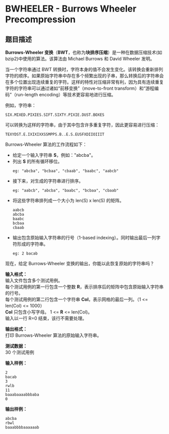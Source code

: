 # BWHEELER - Burrows Wheeler Precompression

## 题目描述

**Burrows-Wheeler 变换**（**BWT**，也称为**块排序压缩**）是一种在数据压缩技术(如 bzip2)中使用的算法。该算法由 Michael Burrows 和 David Wheeler 发明。

当一个字符串通过 BWT 转换时，字符本身的值不会发生变化。该转换会重新排列字符的顺序。如果原始字符串中存在多个频繁出现的子串，那么转换后的字符串会在多个位置出现连续重复的字符。这样的特性对压缩非常有利，因为具有连续重复字符的字符串可以通过诸如“前移变换”（move-to-front transform）和“游程编码”（run-length encoding）等技术更容易地进行压缩。

例如，字符串：

 ```
SIX.MIXED.PIXIES.SIFT.SIXTY.PIXIE.DUST.BOXES
```
可以转换为这样的字符串，由于其中包含许多重复字符，因此更容易进行压缩：

 ```
 TEXYDST.E.IXIXIXXSSMPPS.B..E.S.EUSFXDIIOIIIT
```
Burrows-Wheeler 算法的工作流程如下：

- 给定一个输入字符串 **S**，例如："abcba"。
- 列出 **S** 的所有循环移位。
  ```
  eg: "abcba", "bcbaa", "cbaab", "baabc", "aabcb"
  ```
- 接下来，对生成的字符串进行排序。 
  ```
  eg: "aabcb", "abcba", "baabc", "bcbaa", "cbaab"
  ```
- 将这些字符串排列成一个大小为 len(S) x len(S) 的矩阵。
  ```
  aabcb
  abcba
  baabc
  bcbaa
  cbaab
  ```
- 输出包含原始输入字符串的行号（1-based indexing）。同时输出最后一列字符形成的字符串。
  ```
  eg: 2 bacab
  ```
  
 现在，给定 Burrows-Wheeler 变换的输出，你能以此恢复原始的字符串吗？  

**输入格式：**  
输入文件包含多个测试用例。  
每个测试用例的第一行包含一个整数 **R**，表示排序后的矩阵中包含原始输入字符串的行号。  
每个测试用例的第二行包含一个字符串 **Col**，表示网格的最后一列。（1 <= len(Col) <= 1000）  
**Col** 只包含小写字母。 1 <= **R** <= len(Col)。  
输入以一行 R=0 结束，该行不需要处理。

**输出格式：**  
打印 Burrows-Wheeler 算法的原始输入字符串。

**测试数据：**  
30 个测试用例  

**输入样例：**
```
2
bacab
3
rwlb
11
baaabaaaabbbaba
0
```
 **输出样例：**  
```
abcba
rbwl
baaabbbbaaaaaab
```